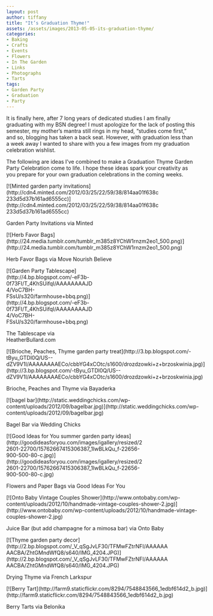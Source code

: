 ```yaml
---
layout: post
author: tiffany
title: "It’s Graduation Thyme!"
assets: /assets/images/2013-05-05-its-graduation-thyme/
categories: 
- Baking
- Crafts
- Events
- Flowers
- In The Garden
- Links
- Photographs
- Tarts
tags: 
- Garden Party
- Graduation
- Party
---
```


It is finally here, after 7 long years of dedicated studies I am finally graduating with my BSN degree! I must apologize for the lack of posting this semester, my mother’s mantra still rings in my head, “studies come first,” and so, blogging has taken a back seat. However, with graduation less than a week away I wanted to share with you a few images from my graduation celebration wishlist.

The following are ideas I’ve combined to make a Graduation Thyme Garden Party Celebration come to life. I hope these ideas spark your creativity as you prepare for your own graduation celebrations in the coming weeks.

<div style="width: 407px" class="wp-caption aligncenter">[![Minted garden party invitations](http://cdn4.minted.com/2012/03/25/22/59/38/814aa01f638c233d5d37b161ad6555cc)](http://cdn4.minted.com/2012/03/25/22/59/38/814aa01f638c233d5d37b161ad6555cc)

Garden Party Invitations via Minted

</div>

<div style="width: 510px" class="wp-caption aligncenter">[![Herb Favor Bags](http://24.media.tumblr.com/tumblr_m385z8YChW1rnzm2eo1_500.png)](http://24.media.tumblr.com/tumblr_m385z8YChW1rnzm2eo1_500.png)

Herb Favor Bags via Move Nourish Believe

</div>

<div style="width: 234px" class="wp-caption aligncenter">[![Garden Party Tablescape](http://4.bp.blogspot.com/-eF3b-0f73FI/T_4KhSUifqI/AAAAAAAAJD4/VoC7BH-FSsU/s320/farmhouse+bbq.png)](http://4.bp.blogspot.com/-eF3b-0f73FI/T_4KhSUifqI/AAAAAAAAJD4/VoC7BH-FSsU/s320/farmhouse+bbq.png)

The Tablescape via HeatherBullard.com

</div>

<div style="width: 600px" class="wp-caption aligncenter">[![Brioche, Peaches, Thyme garden party treat](http://3.bp.blogspot.com/-tByu_GTDl0Q/US--dZV9V1I/AAAAAAAAECo/cbbYG4xCOtc/s1600/drozdzowki+z+brzoskwinia.jpg)](http://3.bp.blogspot.com/-tByu_GTDl0Q/US--dZV9V1I/AAAAAAAAECo/cbbYG4xCOtc/s1600/drozdzowki+z+brzoskwinia.jpg)

Brioche, Peaches and Thyme via Bayaderka

</div>

<div style="width: 560px" class="wp-caption aligncenter">[![bagel bar](http://static.weddingchicks.com/wp-content/uploads/2012/09/bagelbar.jpg)](http://static.weddingchicks.com/wp-content/uploads/2012/09/bagelbar.jpg)

Bagel Bar via Wedding Chicks

</div>

<div style="width: 370px" class="wp-caption aligncenter">[![Good Ideas for You summer garden party ideas](http://goodideasforyou.com/images/igallery/resized/22601-22700/15762667415306387_1IwBLkQu_f-22656-900-500-80-c.jpg)](http://goodideasforyou.com/images/igallery/resized/22601-22700/15762667415306387_1IwBLkQu_f-22656-900-500-80-c.jpg)

Flowers and Paper Bags via Good Ideas For You

</div>

<div style="width: 558px" class="wp-caption aligncenter">[![Onto Baby Vintage Couples Shower](http://www.ontobaby.com/wp-content/uploads/2012/10/handmade-vintage-couples-shower-2.jpg)](http://www.ontobaby.com/wp-content/uploads/2012/10/handmade-vintage-couples-shower-2.jpg)

Juice Bar (but add champagne for a mimosa bar) via Onto Baby

</div>

<div style="width: 437px" class="wp-caption aligncenter">[![Thyme garden party decor](http://2.bp.blogspot.com/_V_qSgJvLF30/TFMwFZtrNFI/AAAAAAAACBA/ZhtGMndWfQ8/s640/IMG_4204.JPG)](http://2.bp.blogspot.com/_V_qSgJvLF30/TFMwFZtrNFI/AAAAAAAACBA/ZhtGMndWfQ8/s640/IMG_4204.JPG)

Drying Thyme via French Larkspur

</div>

<div style="width: 672px" class="wp-caption aligncenter">[![Berry Tart](http://farm9.staticflickr.com/8294/7548843566_1edbf614d2_b.jpg)](http://farm9.staticflickr.com/8294/7548843566_1edbf614d2_b.jpg)

Berry Tarts via Belonika

</div>